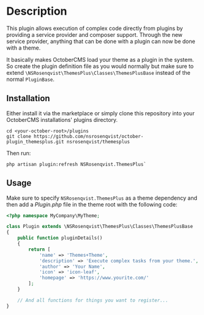 # Description

This plugin allows execution of complex code directly from plugins by providing
a service provider and composer support. Through the new service provider,
anything that can be done with a plugin can now be done with a theme.

It basically makes OctoberCMS load your theme as a plugin in the system. So
create the plugin definition file as you would normally but make sure to extend
`\NSRosenqvist\ThemesPlus\Classes\ThemesPlusBase` instead of the normal
`PluginBase`.

## Installation

Either install it via the marketplace or simply clone this repository into your
OctoberCMS installations' plugins directory.

```shell
cd <your-october-root>/plugins
git clone https://github.com/nsrosenqvist/october-plugin_themesplus.git nsrosenqvist/themesplus
```

Then run:
```shell
php artisan plugin:refresh NSRosenqvist.ThemesPlus`
```

## Usage

Make sure to specify `NSRosenqvist.ThemesPlus` as a theme dependency and then
add a *Plugin.php* file in the theme root with the following code:

```php
<?php namespace MyCompany\MyTheme;

class Plugin extends \NSRosenqvist\ThemesPlus\Classes\ThemesPlusBase
{
    public function pluginDetails()
    {
        return [
            'name' => 'Themes+Theme',
            'description' => 'Execute complex tasks from your theme.',
            'author' => 'Your Name',
            'icon' => 'icon-leaf',
            'homepage' => 'https://www.yourite.com/'
        ];
    }

    // And all functions for things you want to register...
}
```
